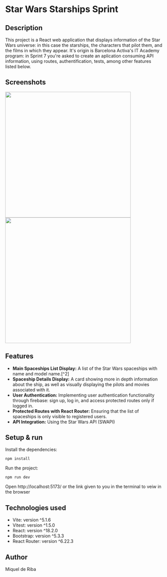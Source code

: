 # Star Wars Starships Sprint

## Description

This project is a React web application that displays information of the Star Wars universe: in this case the starships, the characters that pilot them, and the films in which they appear. It's origin is Barcelona Activa's IT Academy program: in Sprint 7 you're asked to create an aplication consuming API information, using routes, authentification, tests, among other features listed below. 

## Screenshots

<img src='https://github.com/miqriba/Sprint-7/assets/78117619/3d757634-101d-4953-8d16-343e6d5b18ed' width='400' />
<img src='https://github.com/miqriba/Sprint-7/assets/78117619/49f5ddb2-f1da-4eea-b39a-a0c50b9c1bab' width='400' />

## Features

- **Main Spaceships List Display:** A list of the Star Wars spaceships with name and model name.[^2]
- **Spaceship Details Display:** A card showing more in depth information about the ship, as well as visually displaying the pilots and movies associated with it. 
- **User Authentication:** Implementing user authentication functionality through firebase: sign up, log in, and access protected routes only if logged in. 
- **Protected Routes with React Router:** Ensuring that the list of spaceships is only visible to registered users.
- **API Integration:** Using the Star Wars API (SWAPI)

## Setup & run

Install the dependencies:

```
npm install
```

Run the project:

```
npm run dev
 ```

Open http://localhost:5173/ or the link given to you in the terminal to veiw in the browser

## Technologies used

- Vite: version ^5.1.6
- Vitest: version ^1.5.0
- React: version ^18.2.0
- Bootstrap: version ^5.3.3
- React Router: version ^6.22.3

## Author

Miquel de Riba

